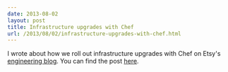 ```yaml
---
date: 2013-08-02
layout: post
title: Infrastructure upgrades with Chef
url: /2013/08/02/infrastructure-upgrades-with-chef.html
---
```


I wrote about how we roll out infrastructure upgrades with Chef on Etsy's
[engineering blog][2]. You can find the post [here][1].

[1]: https://codeascraft.com/2013/08/02/infrastructure-upgrades-with-chef/
[2]: https://codeascraft.com
